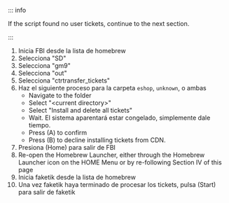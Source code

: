 ::: info

If the script found no user tickets, continue to the next section.

:::

1. Inicia FBI desde la lista de homebrew
2. Selecciona "SD"
3. Selecciona "gm9"
4. Selecciona "out"
5. Selecciona "ctrtransfer_tickets"
6. Haz el siguiente proceso para la carpeta `eshop`, `unknown`, o ambas
   - Navigate to the folder
   - Select "\<current directory>"
   - Select "Install and delete all tickets"
   - Wait. El sistema aparentará estar congelado, simplemente dale tiempo.
   - Press (A) to confirm
   - Press (B) to decline installing tickets from CDN.
7. Presiona (Home) para salir de FBI
8. Re-open the Homebrew Launcher, either through the Homebrew Launcher icon on the HOME Menu or by re-following Section IV of this page
9. Inicia faketik desde la lista de homebrew
10. Una vez faketik haya terminado de procesar los tickets, pulsa (Start) para salir de faketik
